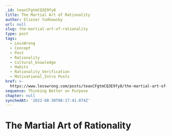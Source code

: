 ```yaml
---
_id: teaxCFgtmCQ3E9fy8
title: The Martial Art of Rationality
author: Eliezer Yudkowsky
url: null
slug: the-martial-art-of-rationality
type: post
tags:
  - LessWrong
  - Concept
  - Post
  - Rationality
  - Cultural_knowledge
  - Habits
  - Rationality_Verification
  - Motivational_Intro Posts
href: >-
  https://www.lesswrong.com/posts/teaxCFgtmCQ3E9fy8/the-martial-art-of-rationality
sequence: Thinking Better on Purpose
chapter: null
synchedAt: '2022-08-30T08:17:41.074Z'
---
```


# The Martial Art of Rationality
